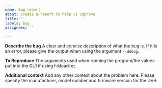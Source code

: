 ```yaml
---
name: Bug report
about: Create a report to help us improve
title: ''
labels: bug
assignees: ''

---
```


**Describe the bug**
A clear and concise description of what the bug is. If it is an error, please give the output when using the  argument `--debug`.

**To Reproduce**
The arguments used when running the program/the values put into the GUI if using hikload-qt.

**Additional context**
Add any other context about the problem here. Please specify the manufacturer, model number and firmware version for the DVR.
